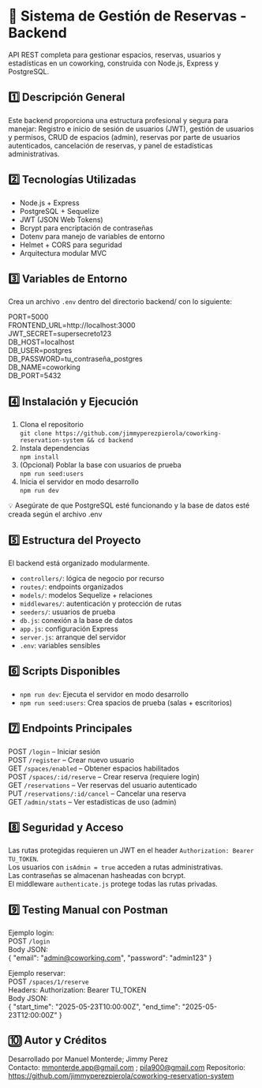 # 🏢 Sistema de Gestión de Reservas - Backend

API REST completa para gestionar espacios, reservas, usuarios y estadísticas en un coworking, construida con Node.js, Express y PostgreSQL.

## 1️⃣ Descripción General
Este backend proporciona una estructura profesional y segura para manejar: Registro e inicio de sesión de usuarios (JWT), gestión de usuarios y permisos, CRUD de espacios (admin), reservas por parte de usuarios autenticados, cancelación de reservas, y panel de estadísticas administrativas.

## 2️⃣ Tecnologías Utilizadas
- Node.js + Express  
- PostgreSQL + Sequelize  
- JWT (JSON Web Tokens)  
- Bcrypt para encriptación de contraseñas  
- Dotenv para manejo de variables de entorno  
- Helmet + CORS para seguridad  
- Arquitectura modular MVC  

## 3️⃣ Variables de Entorno
Crea un archivo `.env` dentro del directorio backend/ con lo siguiente:

PORT=5000  
FRONTEND_URL=http://localhost:3000  
JWT_SECRET=supersecreto123  
DB_HOST=localhost  
DB_USER=postgres  
DB_PASSWORD=tu_contraseña_postgres  
DB_NAME=coworking  
DB_PORT=5432  

## 4️⃣ Instalación y Ejecución
1. Clona el repositorio  
   `git clone https://github.com/jimmyperezpierola/coworking-reservation-system && cd backend`  
2. Instala dependencias  
   `npm install`  
3. (Opcional) Poblar la base con usuarios de prueba  
   `npm run seed:users`  
4. Inicia el servidor en modo desarrollo  
   `npm run dev`  

💡 Asegúrate de que PostgreSQL esté funcionando y la base de datos esté creada según el archivo .env

## 5️⃣ Estructura del Proyecto
El backend está organizado modularmente.  
- `controllers/`: lógica de negocio por recurso  
- `routes/`: endpoints organizados  
- `models/`: modelos Sequelize + relaciones  
- `middlewares/`: autenticación y protección de rutas  
- `seeders/`: usuarios de prueba  
- `db.js`: conexión a la base de datos  
- `app.js`: configuración Express  
- `server.js`: arranque del servidor  
- `.env`: variables sensibles  

## 6️⃣ Scripts Disponibles
- `npm run dev`: Ejecuta el servidor en modo desarrollo  
- `npm run seed:users`: Crea spacios de prueba (salas + escritorios)

## 7️⃣ Endpoints Principales
POST `/login` – Iniciar sesión  
POST `/register` – Crear nuevo usuario  
GET `/spaces/enabled` – Obtener espacios habilitados  
POST `/spaces/:id/reserve` – Crear reserva (requiere login)  
GET `/reservations` – Ver reservas del usuario autenticado  
PUT `/reservations/:id/cancel` – Cancelar una reserva  
GET `/admin/stats` – Ver estadísticas de uso (admin)

## 8️⃣ Seguridad y Acceso
Las rutas protegidas requieren un JWT en el header `Authorization: Bearer TU_TOKEN`.  
Los usuarios con `isAdmin = true` acceden a rutas administrativas.  
Las contraseñas se almacenan hasheadas con bcrypt.  
El middleware `authenticate.js` protege todas las rutas privadas.

## 9️⃣ Testing Manual con Postman
Ejemplo login:  
POST `/login`  
Body JSON:  
{ "email": "admin@coworking.com", "password": "admin123" }  

Ejemplo reservar:  
POST `/spaces/1/reserve`  
Headers: Authorization: Bearer TU_TOKEN  
Body JSON:  
{ "start_time": "2025-05-23T10:00:00Z", "end_time": "2025-05-23T12:00:00Z" }

## 🔟 Autor y Créditos
Desarrollado por Manuel Monterde; Jimmy Perez  
Contacto: mmonterde.app@gmail.com  ; pila900@gmail.com
Repositorio: https://github.com/jimmyperezpierola/coworking-reservation-system
